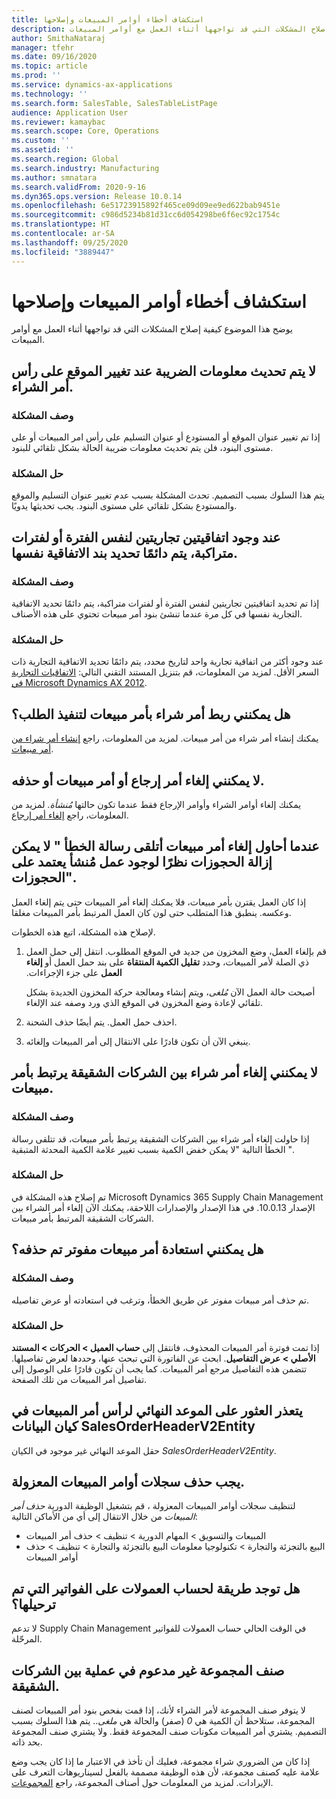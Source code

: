 ```yaml
---
title: استكشاف أخطاء أوامر المبيعات وإصلاحها
description: يوضح هذا الموضوع كيفية إصلاح المشكلات التي قد تواجهها أثناء العمل مع أوامر المبيعات.
author: SmithaNataraj
manager: tfehr
ms.date: 09/16/2020
ms.topic: article
ms.prod: ''
ms.service: dynamics-ax-applications
ms.technology: ''
ms.search.form: SalesTable, SalesTableListPage
audience: Application User
ms.reviewer: kamaybac
ms.search.scope: Core, Operations
ms.custom: ''
ms.assetid: ''
ms.search.region: Global
ms.search.industry: Manufacturing
ms.author: smnatara
ms.search.validFrom: 2020-9-16
ms.dyn365.ops.version: Release 10.0.14
ms.openlocfilehash: 6e51723915892f465ce09d09ee9ed622bab9451e
ms.sourcegitcommit: c986d5234b81d31cc6d054298be6f6ec92c1754c
ms.translationtype: HT
ms.contentlocale: ar-SA
ms.lasthandoff: 09/25/2020
ms.locfileid: "3889447"
---
```

# <a name="troubleshoot-sales-orders"></a>استكشاف أخطاء أوامر المبيعات وإصلاحها

يوضح هذا الموضوع كيفية إصلاح المشكلات التي قد تواجهها أثناء العمل مع أوامر المبيعات.

## <a name="the-tax-information-isnt-updated-if-i-change-the-location-on-a-sales-order-header"></a>لا يتم تحديث معلومات الضريبة عند تغيير الموقع على رأس أمر الشراء.

### <a name="issue-description"></a>وصف المشكلة

إذا تم تغيير عنوان الموقع أو المستودع أو عنوان التسليم على رأس امر المبيعات أو على مستوى البنود، فلن يتم تحديث معلومات ضريبة الحالة بشكل تلقائي للبنود.

### <a name="issue-resolution"></a>حل المشكلة

يتم هذا السلوك بسبب التصميم. تحدث المشكلة بسبب عدم تغيير عنوان التسليم والموقع والمستودع بشكل تلقائي على مستوى البنود. يجب تحديثها يدويًا.

## <a name="if-there-are-two-trade-agreements-for-the-same-period-or-overlapping-periods-the-same-agreement-line-is-always-selected"></a>عند وجود  اتفاقيتين  تجاريتين لنفس الفترة أو لفترات متراكبة، يتم دائمًا تحديد بند الاتفاقية نفسها.

### <a name="issue-description"></a>وصف المشكلة

إذا تم تحديد اتفاقيتين تجاريتين لنفس الفترة أو لفترات متراكبة، يتم دائمًا تحديد الاتفاقية التجارية نفسها في كل مرة عندما تنشئ بنود أمر مبيعات تحتوي على هذه الأصناف.‬

### <a name="issue-resolution"></a>حل المشكلة

عند وجود أكثر من اتفاقية تجارية واحد لتاريخ محدد، يتم دائمًا تحديد الاتفاقية التجارية ذات السعر الأقل. لمزيد من المعلومات، قم بتنزيل المستند التقني التالي: [الاتفاقيات التجارية في Microsoft Dynamics AX 2012](https://www.axug.com/HigherLogic/System/DownloadDocumentFile.ashx?DocumentFileKey=3396a3a8-1f48-4d85-8cd6-5fa982f62e90).

## <a name="can-i-link-a-purchase-order-to-a-sales-order-to-fulfill-demand"></a>هل يمكنني ربط أمر شراء  بأمر  مبيعات لتنفيذ الطلب؟

يمكنك إنشاء أمر شراء من أمر مبيعات. لمزيد من المعلومات، راجع [إنشاء أمر شراء من أمر مبيعات](tasks/create-purchase-order-sales-order.md).

## <a name="i-cant-cancel-or-delete-a-return-order-or-a-sales-order"></a>لا يمكنني إلغاء أمر إرجاع أو أمر مبيعات أو حذفه.

يمكنك إلغاء أوامر الشراء وأوامر الإرجاع فقط عندما تكون حالتها *مُنشأة*. لمزيد من المعلومات، راجع [إلغاء أمر إرجاع](../service-management/cancel-return-order.md).

## <a name="when-i-try-to-cancel-a-sales-order-i-receive-a-reservations-cannot-be-removed-because-there-is-work-created-which-relies-on-the-reservations-error"></a>عندما أحاول إلغاء أمر مبيعات أتلقى رسالة الخطأ " لا يمكن إزالة الحجوزات نظرًا لوجود عمل مُنشأ يعتمد على الحجوزات".‬

إذا كان العمل يقترن بأمر مبيعات، فلا يمكنك إلغاء أمر المبيعات حتى يتم إلغاء العمل وعكسه. ينطبق هذا المتطلب حتى لون كان العمل المرتبط  بأمر  المبيعات مغلقا.

لإصلاح هذه المشكلة، اتبع هذه الخطوات.

1. قم بإلغاء العمل، وضع المخزون من جديد في الموقع المطلوب. انتقل إلى حمل العمل ذي الصلة لأمر المبيعات، وحدد **تقليل الكمية المنتقاة‬‏‫** على بند حمل العمل أو **إلغاء العمل** على جزء الإجراءات.

    أصبحت حالة العمل الآن *مُلغى*، ويتم إنشاء ومعالجة حركة المخزون الجديدة بشكل تلقائي لإعادة وضع المخزون في الموقع الذي ورد وصفه عند الإلغاء.

2. احذف حمل العمل. يتم أيضًا حذف الشحنة.
3. ينبغي الآن أن تكون قادرًا على الانتقال إلى أمر المبيعات وإلغائه.

## <a name="i-cant-cancel-an-intercompany-purchase-order-that-is-linked-to-a-sales-order"></a>لا يمكنني إلغاء أمر شراء بين الشركات الشقيقة يرتبط بأمر مبيعات.

### <a name="issue-description"></a>وصف المشكلة

إذا حاولت إلغاء أمر شراء بين الشركات الشقيقة يرتبط بأمر مبيعات، قد تتلقى رسالة الخطأ التالية "لا يمكن خفض الكمية بسبب تغيير علامة الكمية المحدثة المتبقية ".

### <a name="issue-resolution"></a>حل المشكلة

تم إصلاح هذه المشكلة في Microsoft Dynamics 365 Supply Chain Management الإصدار 10.0.13. في هذا الإصدار والإصدارات اللاحقة، يمكنك الآن إلغاء أمر الشراء بين الشركات الشقيقة المرتبط بأمر مبيعات.

## <a name="can-i-restore-an-invoiced-sales-order-that-was-deleted"></a>هل يمكنني استعادة أمر مبيعات مفوتر تم حذفه؟

### <a name="issue-description"></a>وصف المشكلة

تم حذف أمر مبيعات مفوتر عن طريق الخطأ، وترغب في استعادته أو عرض تفاصيله.

### <a name="issue-resolution"></a>حل المشكلة

إذا تمت فوترة أمر المبيعات المحذوف، فانتقل إلى **حساب العميل \> الحركات \> المستند الأصلي \> عرض التفاصيل**. ابحث عن الفاتورة التي تبحث عنها، وحددها لعرض تفاصيلها. تتضمن هذه التفاصيل مرجع أمر المبيعات. كما يجب أن تكون قادرًا على الوصول إلى تفاصيل أمر المبيعات من تلك الصفحة.

## <a name="the-deadline-of-a-sales-order-header-cant-be-found-in-the-salesorderheaderv2entity-data-entity"></a>يتعذر العثور على الموعد النهائي لرأس أمر المبيعات في كيان البيانات SalesOrderHeaderV2Entity

حقل الموعد النهائي غير موجود في الكيان *SalesOrderHeaderV2Entity*.

## <a name="i-must-delete-orphaned-sales-order-records"></a>يجب حذف سجلات أوامر المبيعات المعزولة.

لتنظيف سجلات أوامر المبيعات المعزولة ، قم بتشغيل الوظيفة الدورية *حذف أمر المبيعات* من خلال الانتقال إلى أي من الأماكن التالية:

- المبيعات والتسويق \> المهام الدورية \> تنظيف \> حذف أمر المبيعات
- البيع بالتجزئة والتجارة \> تكنولوجيا معلومات البيع بالتجزئة والتجارة \> تنظيف \> حذف أوامر المبيعات

## <a name="is-there-a-way-to-calculate-commissions-on-invoices-that-have-already-been-posted"></a>هل توجد طريقة لحساب العمولات على الفواتير التي تم ترحيلها؟

لا تدعم Supply Chain Management في الوقت الحالي حساب العمولات للفواتير المرحّلة.

## <a name="a-bundle-item-isnt-supported-in-an-intercompany-process"></a>صنف المجموعة غير مدعوم في عملية بين الشركات الشقيقة.

لا يتوفر صنف المجموعة لأمر الشراء لأنك، إذا قمت بفحص بنود أمر المبيعات لصنف المجموعة، ستلاحظ أن الكمية هي *0* (صفر) والحالة هي *ملغى*.. يتم هذا السلوك بسبب التصميم. يشتري أمر المبيعات مكونات صنف المجموعة فقط. ولا يشتري صنف المجموعة بحد ذاته.

إذا كان من الضروري شراء مجموعة، فعليك أن تأخذ في الاعتبار ما إذا كان يجب وضع علامة عليه كصنف مجموعة، لأن هذه الوظيفة مصممة بالفعل لسيناريوهات التعرف على الإيرادات. لمزيد من المعلومات حول أصناف المجموعة، راجع [المجموعات](../../finance/accounts-receivable/revenue-recognition-setup.md#bundles).
